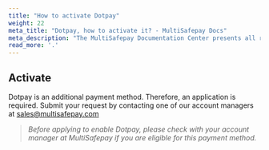```yaml
---
title: "How to activate Dotpay"
weight: 22
meta_title: "Dotpay, how to activate it? - MultiSafepay Docs"
meta_description: "The MultiSafepay Documentation Center presents all relevant information about our Plugins and API. You can also find support pages for Payment Methods, Tools and General Questions as well as the contact details of our Support and Integration Teams."
read_more: '.'
---
```

## Activate
Dotpay is an additional payment method. Therefore, an application is required. Submit your request by contacting one of our account managers at <sales@multisafepay.com>

>_Before applying to enable Dotpay, please check with your account manager at MultiSafepay if you are eligible for this payment method._